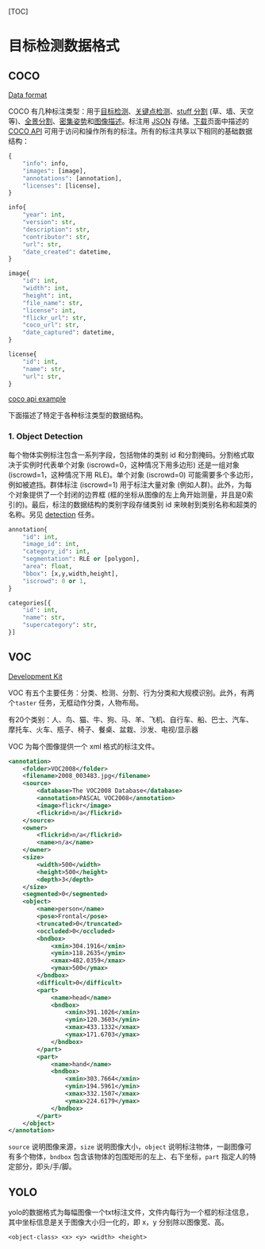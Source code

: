 [TOC]

# 目标检测数据格式

## COCO

[Data format](https://cocodataset.org/#format-data)

COCO 有几种标注类型：用于[目标检测](https://cocodataset.org/#detection-2020)、[关键点检测](https://cocodataset.org/#keypoints-2020)、[stuff 分割](https://cocodataset.org/#stuff-2019) (草、墙、天空等)、[全景分割](https://cocodataset.org/#panoptic-2020)、[密集姿势](https://cocodataset.org/#densepose-2020)和[图像描述](https://cocodataset.org/#captions-2015)。标注用 [JSON](https://www.json.org/json-en.html) 存储。[下载](https://cocodataset.org/#download)页面中描述的 [COCO API](https://github.com/cocodataset/cocoapi) 可用于访问和操作所有的标注。所有的标注共享以下相同的基础数据结构：

```python
{
	"info": info, 
	"images": [image], 
	"annotations": [annotation], 
	"licenses": [license],
}

info{
	"year": int, 
	"version": str, 
	"description": str, 
	"contributor": str, 
	"url": str, 
	"date_created": datetime,
}

image{
	"id": int, 
    "width": int, 
    "height": int, 
    "file_name": str, 
    "license": int, 
    "flickr_url": str, 
    "coco_url": str, 
    "date_captured": datetime,
}

license{
	"id": int, 
    "name": str, 
    "url": str,
}
```

[coco api example](./examples/coco_api_detection_example.ipynb)

下面描述了特定于各种标注类型的数据结构。

### 1. Object Detection

每个物体实例标注包含一系列字段，包括物体的类别 id 和分割掩码。分割格式取决于实例时代表单个对象 (iscrowd=0，这种情况下用多边形) 还是一组对象 (iscrowd=1，这种情况下用 RLE)。单个对象 (iscrowd=0) 可能需要多个多边形，例如被遮挡。群体标注 (iscrowd=1) 用于标注大量对象 (例如人群)。此外，为每个对象提供了一个封闭的边界框 (框的坐标从图像的左上角开始测量，并且是0索引的)。最后，标注的数据结构的类别字段存储类别 id 来映射到类别名称和超类的名称。另见 [detection](https://cocodataset.org/#detection-2020) 任务。

```python
annotation{
	"id": int, 
	"image_id": int, 
	"category_id": int, 
	"segmentation": RLE or [polygon], 
	"area": float, 
	"bbox": [x,y,width,height], 
	"iscrowd": 0 or 1,
}

categories[{
	"id": int, 
	"name": str, 
	"supercategory": str,
}]
```

## VOC

[Development Kit](http://host.robots.ox.ac.uk/pascal/VOC/voc2012/htmldoc/index.html)

VOC 有五个主要任务：分类、检测、分割、行为分类和大规模识别。此外，有两个`taster` 任务，无框动作分类，人物布局。

有20个类别：人、鸟、猫、牛、狗、马、羊、飞机、自行车、船、巴士、汽车、摩托车、火车、瓶子、椅子、餐桌、盆栽、沙发、电视/显示器

VOC 为每个图像提供一个 xml 格式的标注文件。

```xml
<annotation>
	<folder>VOC2008</folder>
	<filename>2008_003483.jpg</filename>
	<source>
		<database>The VOC2008 Database</database>
		<annotation>PASCAL VOC2008</annotation>
		<image>flickr</image>
		<flickrid>n/a</flickrid>
	</source>
	<owner>
		<flickrid>n/a</flickrid>
		<name>n/a</name>
	</owner>
	<size>
		<width>500</width>
		<height>500</height>
		<depth>3</depth>
	</size>
	<segmented>0</segmented>
	<object>
		<name>person</name>
		<pose>Frontal</pose>
		<truncated>0</truncated>
		<occluded>0</occluded>
		<bndbox>
			<xmin>304.1916</xmin>
			<ymin>118.2635</ymin>
			<xmax>482.0359</xmax>
			<ymax>500</ymax>
		</bndbox>
		<difficult>0</difficult>
		<part>
			<name>head</name>
			<bndbox>
				<xmin>391.1026</xmin>
				<ymin>120.3603</ymin>
				<xmax>433.1332</xmax>
				<ymax>171.6703</ymax>
			</bndbox>
		</part>
		<part>
			<name>hand</name>
			<bndbox>
				<xmin>303.7664</xmin>
				<ymin>194.5961</ymin>
				<xmax>332.1507</xmax>
				<ymax>224.6179</ymax>
			</bndbox>
		</part>
	</object>
</annotation>

```

`source` 说明图像来源，`size` 说明图像大小，`object`  说明标注物体，一副图像可有多个物体，`bndbox` 包含该物体的包围矩形的左上、右下坐标，`part` 指定人的特定部分，即头/手/脚。

## YOLO

yolo的数据格式为每幅图像一个txt标注文件，文件内每行为一个框的标注信息，其中坐标信息是关于图像大小归一化的，即 x，y 分别除以图像宽、高。

```txt
<object-class> <x> <y> <width> <height>
```

